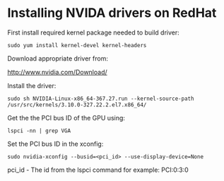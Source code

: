 # Installing NVIDA drivers on RedHat

First install required kernel package needed to build driver:

```
sudo yum install kernel-devel kernel-headers
```

Download appropriate driver from:

http://www.nvidia.com/Download/

Install the driver:

```
sudo sh NVIDIA-Linux-x86_64-367.27.run --kernel-source-path  /usr/src/kernels/3.10.0-327.22.2.el7.x86_64/
```

Get the the PCI bus ID of the GPU using:

```
lspci -nn | grep VGA
```

Set the PCI bus ID in the xconfig:

```
sudo nvidia-xconfig --busid=<pci_id> --use-display-device=None
```

pci_id - The id from the lspci command for example: PCI:0:3:0

